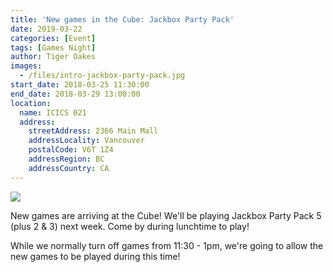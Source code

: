 ```yaml
---
title: 'New games in the Cube: Jackbox Party Pack'
date: 2019-03-22
categories: [Event]
tags: [Games Night]
author: Tiger Oakes
images:
  - /files/intro-jackbox-party-pack.jpg
start_date: 2018-03-25 11:30:00
end_date: 2018-03-29 13:00:00
location:
  name: ICICS 021
  address:
    streetAddress: 2366 Main Mall
    addressLocality: Vancouver
    postalCode: V6T 1Z4
    addressRegion: BC
    addressCountry: CA
---
```


![](/files/intro-jackbox-party-pack.jpg)

New games are arriving at the Cube! We'll be playing Jackbox Party Pack 5 (plus
2 & 3) next week. Come by during lunchtime to play!

While we normally turn off games from 11:30 - 1pm, we're going to allow the new
games to be played during this time!
